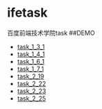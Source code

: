 # ifetask
百度前端技术学院task
##DEMO
- [task_1_3_1](https://yinmazuo.github.io/ifetask/task1/task_1_3_1.html)
- [task_1_4_1](https://yinmazuo.github.io/ifetask/task1/task_1_4_1.html)
- [task_1_6_1](http://yinmazuo.github.io/ifetask/task1/task_1_6_1/task_1_6_1.html)
- [task_1_7_1](http://yinmazuo.github.io/ifetask/task1/task_1_7_1/task_1_7_1.html)
- [task_2_19](http://yinmazuo.github.io/ifetask/task2/task_2_19/task_2_19.html)
- [task_2_22](http://yinmazuo.github.io/ifetask/task2/task_2_22.html)
- [task_2_23](http://yinmazuo.github.io/ifetask/task2/task_2_23/task_2_23.html)
- [task_2_25](http://yinmazuo.github.io/ifetask/task2/task_2_25/task_2_25.html)
